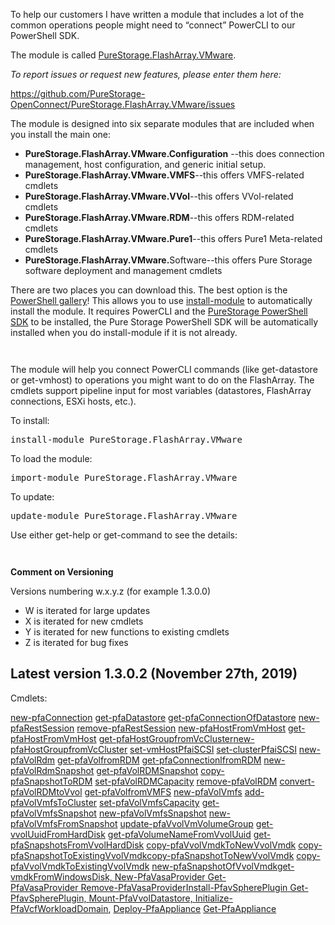 <!-- wp:paragraph -->
<p>To help our customers I have written a module that includes a lot of the common operations people might need to “connect” PowerCLI to our PowerShell SDK.</p>
<!-- /wp:paragraph -->

<!-- wp:paragraph -->
<p>The module is called <a href="https://www.powershellgallery.com/packages/PureStorage.FlashArray.VMware/">PureStorage.FlashArray.VMware</a>.</p>
<!-- /wp:paragraph -->

<!-- wp:paragraph -->
<p><em>To report issues or request new features, please enter them here:</em></p>
<!-- /wp:paragraph -->

<!-- wp:paragraph -->
<p> <a href="https://github.com/PureStorage-OpenConnect/PureStorage.FlashArray.VMware/issues">https://github.com/PureStorage-OpenConnect/PureStorage.FlashArray.VMware/issues</a> <span id="more-4949"></span></p>
<!-- /wp:paragraph -->

<!-- wp:paragraph -->
<p>The module is designed into six separate modules that are included when you install the main one:</p>
<!-- /wp:paragraph -->

<!-- wp:list -->
<ul><li><strong>PureStorage.FlashArray.VMware.Configuration</strong> --this does connection management, host configuration, and generic initial setup.</li><li><strong>PureStorage.FlashArray.VMware.VMFS</strong>--this offers VMFS-related cmdlets</li><li><strong>PureStorage.FlashArray.VMware.VVol</strong>--this offers VVol-related cmdlets</li><li><strong>PureStorage.FlashArray.VMware.RDM</strong>--this offers RDM-related cmdlets</li><li> <strong>PureStorage.FlashArray.VMware.Pure1</strong>--this offers Pure1 Meta-related cmdlets </li><li> <strong>PureStorage.FlashArray.VMware.</strong>Software--this offers Pure Storage software deployment and management cmdlets </li></ul>
<!-- /wp:list -->

<!-- wp:paragraph -->
<p>There are two places you can download this. The best option is the <a href="https://www.powershellgallery.com/packages/Cody.PureStorage.FlashArray.VMwar">PowerShell gallery</a>! This allows you to use <a href="https://docs.microsoft.com/en-us/powershell/module/powershellget/install-module?view=powershell-6">install-module</a> to automatically install the module. It requires PowerCLI and the <a href="https://www.powershellgallery.com/packages/PureStoragePowerShellSDK/">PureStorage PowerShell SDK</a> to be installed, the Pure Storage PowerShell SDK will be automatically installed when you do install-module if it is not already.</p>
<!-- /wp:paragraph -->

<!-- wp:image {"id":6178,"sizeSlug":"large"} -->
<figure class="wp-block-image size-large"><img src="https://www.codyhosterman.com/wp-content/uploads/2019/11/image-68.png" alt="" class="wp-image-6178"/></figure>
<!-- /wp:image -->

<!-- wp:image {"id":6175,"sizeSlug":"large"} -->
<figure class="wp-block-image size-large"><img src="https://www.codyhosterman.com/wp-content/uploads/2019/11/image-67-1024x346.png" alt="" class="wp-image-6175"/></figure>
<!-- /wp:image -->

<!-- wp:paragraph -->
<p>The module will help you connect PowerCLI commands (like get-datastore or get-vmhost) to operations you might want to do on the FlashArray. The cmdlets support pipeline input for most variables (datastores, FlashArray connections, ESXi hosts, etc.).</p>
<!-- /wp:paragraph -->

<!-- wp:paragraph -->
<p>To install:</p>
<!-- /wp:paragraph -->

<!-- wp:preformatted -->
<pre class="wp-block-preformatted">install-module PureStorage.FlashArray.VMware</pre>
<!-- /wp:preformatted -->

<!-- wp:paragraph -->
<p>To load the module:</p>
<!-- /wp:paragraph -->

<!-- wp:preformatted -->
<pre class="wp-block-preformatted">import-module PureStorage.FlashArray.VMware</pre>
<!-- /wp:preformatted -->

<!-- wp:paragraph -->
<p>To update:</p>
<!-- /wp:paragraph -->

<!-- wp:preformatted -->
<pre class="wp-block-preformatted">update-module PureStorage.FlashArray.VMware</pre>
<!-- /wp:preformatted -->

<!-- wp:paragraph -->
<p>Use either get-help or get-command to see the details:</p>
<!-- /wp:paragraph -->

<!-- wp:image {"id":5774} -->
<figure class="wp-block-image"><img src="https://www.codyhosterman.com/wp-content/uploads/2019/07/image-2-1024x294.png" alt="" class="wp-image-5774"/></figure>
<!-- /wp:image -->

<!-- wp:image {"id":5775} -->
<figure class="wp-block-image"><img src="https://www.codyhosterman.com/wp-content/uploads/2019/07/image-3-1024x585.png" alt="" class="wp-image-5775"/></figure>
<!-- /wp:image -->

<!-- wp:paragraph -->
<p><strong>Comment on Versioning</strong></p>
<!-- /wp:paragraph -->

<!-- wp:paragraph -->
<p>Versions numbering w.x.y.z (for example 1.3.0.0)</p>
<!-- /wp:paragraph -->

<!-- wp:list -->
<ul><li>W is iterated for large updates</li><li>X is iterated for new cmdlets</li><li>Y is iterated for new functions to existing cmdlets</li><li>Z is iterated for bug fixes</li></ul>
<!-- /wp:list -->

<h2>Latest version 1.3.0.2 (November 27th, 2019)</h2>
<p>Cmdlets:</p>
<p><a class="tag" title="Search for new-pfaConnection" href="https://www.powershellgallery.com/packages?q=Functions%3A%22new-pfaConnection%22">new-pfaConnection</a> <a class="tag" title="Search for get-pfaDatastore" href="https://www.powershellgallery.com/packages?q=Functions%3A%22get-pfaDatastore%22">get-pfaDatastore</a> <a class="tag" title="Search for get-pfaConnectionOfDatastore" href="https://www.powershellgallery.com/packages?q=Functions%3A%22get-pfaConnectionOfDatastore%22">get-pfaConnectionOfDatastore</a> <a class="tag" title="Search for new-pfaRestSession" href="https://www.powershellgallery.com/packages?q=Functions%3A%22new-pfaRestSession%22">new-pfaRestSession</a> <a class="tag" title="Search for remove-pfaRestSession" href="https://www.powershellgallery.com/packages?q=Functions%3A%22remove-pfaRestSession%22">remove-pfaRestSession</a> <a class="tag" title="Search for new-pfaHostFromVmHost" href="https://www.powershellgallery.com/packages?q=Functions%3A%22new-pfaHostFromVmHost%22">new-pfaHostFromVmHost</a> <a class="tag" title="Search for get-pfaHostFromVmHost" href="https://www.powershellgallery.com/packages?q=Functions%3A%22get-pfaHostFromVmHost%22">get-pfaHostFromVmHost</a> <a class="tag" title="Search for get-pfaHostGroupfromVcCluster" href="https://www.powershellgallery.com/packages?q=Functions%3A%22get-pfaHostGroupfromVcCluster%22">get-pfaHostGroupfromVcCluster</a><a class="tag" title="Search for new-pfaHostGroupfromVcCluster" href="https://www.powershellgallery.com/packages?q=Functions%3A%22new-pfaHostGroupfromVcCluster%22">new-pfaHostGroupfromVcCluster</a> <a class="tag" title="Search for set-vmHostPfaiSCSI" href="https://www.powershellgallery.com/packages?q=Functions%3A%22set-vmHostPfaiSCSI%22">set-vmHostPfaiSCSI</a> <a class="tag" title="Search for set-clusterPfaiSCSI" href="https://www.powershellgallery.com/packages?q=Functions%3A%22set-clusterPfaiSCSI%22">set-clusterPfaiSCSI</a> <a class="tag" title="Search for new-pfaVolRdm" href="https://www.powershellgallery.com/packages?q=Functions%3A%22new-pfaVolRdm%22">new-pfaVolRdm</a> <a class="tag" title="Search for get-pfaVolfromRDM" href="https://www.powershellgallery.com/packages?q=Functions%3A%22get-pfaVolfromRDM%22">get-pfaVolfromRDM</a> <a class="tag" title="Search for get-pfaConnectionlfromRDM" href="https://www.powershellgallery.com/packages?q=Functions%3A%22get-pfaConnectionlfromRDM%22">get-pfaConnectionlfromRDM</a> <a class="tag" title="Search for new-pfaVolRdmSnapshot" href="https://www.powershellgallery.com/packages?q=Functions%3A%22new-pfaVolRdmSnapshot%22">new-pfaVolRdmSnapshot</a> <a class="tag" title="Search for get-pfaVolRDMSnapshot" href="https://www.powershellgallery.com/packages?q=Functions%3A%22get-pfaVolRDMSnapshot%22">get-pfaVolRDMSnapshot</a> <a class="tag" title="Search for copy-pfaSnapshotToRDM" href="https://www.powershellgallery.com/packages?q=Functions%3A%22copy-pfaSnapshotToRDM%22">copy-pfaSnapshotToRDM</a> <a class="tag" title="Search for set-pfaVolRDMCapacity" href="https://www.powershellgallery.com/packages?q=Functions%3A%22set-pfaVolRDMCapacity%22">set-pfaVolRDMCapacity</a> <a class="tag" title="Search for remove-pfaVolRDM" href="https://www.powershellgallery.com/packages?q=Functions%3A%22remove-pfaVolRDM%22">remove-pfaVolRDM</a> <a class="tag" title="Search for convert-pfaVolRDMtoVvol" href="https://www.powershellgallery.com/packages?q=Functions%3A%22convert-pfaVolRDMtoVvol%22">convert-pfaVolRDMtoVvol</a> <a class="tag" title="Search for get-pfaVolfromVMFS" href="https://www.powershellgallery.com/packages?q=Functions%3A%22get-pfaVolfromVMFS%22">get-pfaVolfromVMFS</a> <a class="tag" title="Search for new-pfaVolVmfs" href="https://www.powershellgallery.com/packages?q=Functions%3A%22new-pfaVolVmfs%22">new-pfaVolVmfs</a> <a class="tag" title="Search for add-pfaVolVmfsToCluster" href="https://www.powershellgallery.com/packages?q=Functions%3A%22add-pfaVolVmfsToCluster%22">add-pfaVolVmfsToCluster</a> <a class="tag" title="Search for set-pfaVolVmfsCapacity" href="https://www.powershellgallery.com/packages?q=Functions%3A%22set-pfaVolVmfsCapacity%22">set-pfaVolVmfsCapacity</a> <a class="tag" title="Search for get-pfaVolVmfsSnapshot" href="https://www.powershellgallery.com/packages?q=Functions%3A%22get-pfaVolVmfsSnapshot%22">get-pfaVolVmfsSnapshot</a> <a class="tag" title="Search for new-pfaVolVmfsSnapshot" href="https://www.powershellgallery.com/packages?q=Functions%3A%22new-pfaVolVmfsSnapshot%22">new-pfaVolVmfsSnapshot</a> <a class="tag" title="Search for new-pfaVolVmfsFromSnapshot" href="https://www.powershellgallery.com/packages?q=Functions%3A%22new-pfaVolVmfsFromSnapshot%22">new-pfaVolVmfsFromSnapshot</a> <a class="tag" title="Search for update-pfaVvolVmVolumeGroup" href="https://www.powershellgallery.com/packages?q=Functions%3A%22update-pfaVvolVmVolumeGroup%22">update-pfaVvolVmVolumeGroup</a> <a class="tag" title="Search for get-vvolUuidFromHardDisk" href="https://www.powershellgallery.com/packages?q=Functions%3A%22get-vvolUuidFromHardDisk%22">get-vvolUuidFromHardDisk</a> <a class="tag" title="Search for get-pfaVolumeNameFromVvolUuid" href="https://www.powershellgallery.com/packages?q=Functions%3A%22get-pfaVolumeNameFromVvolUuid%22">get-pfaVolumeNameFromVvolUuid</a> <a class="tag" title="Search for get-pfaSnapshotsFromVvolHardDisk" href="https://www.powershellgallery.com/packages?q=Functions%3A%22get-pfaSnapshotsFromVvolHardDisk%22">get-pfaSnapshotsFromVvolHardDisk</a> <a class="tag" title="Search for copy-pfaVvolVmdkToNewVvolVmdk" href="https://www.powershellgallery.com/packages?q=Functions%3A%22copy-pfaVvolVmdkToNewVvolVmdk%22">copy-pfaVvolVmdkToNewVvolVmdk</a> <a class="tag" title="Search for copy-pfaSnapshotToExistingVvolVmdk" href="https://www.powershellgallery.com/packages?q=Functions%3A%22copy-pfaSnapshotToExistingVvolVmdk%22">copy-pfaSnapshotToExistingVvolVmdk</a><a class="tag" title="Search for copy-pfaSnapshotToNewVvolVmdk" href="https://www.powershellgallery.com/packages?q=Functions%3A%22copy-pfaSnapshotToNewVvolVmdk%22">copy-pfaSnapshotToNewVvolVmdk</a> <a class="tag" title="Search for copy-pfaVvolVmdkToExistingVvolVmdk" href="https://www.powershellgallery.com/packages?q=Functions%3A%22copy-pfaVvolVmdkToExistingVvolVmdk%22">copy-pfaVvolVmdkToExistingVvolVmdk</a> <a class="tag" title="Search for new-pfaSnapshotOfVvolVmdk" href="https://www.powershellgallery.com/packages?q=Functions%3A%22new-pfaSnapshotOfVvolVmdk%22">new-pfaSnapshotOfVvolVmdk</a><a class="tag" title="Search for get-vmdkFromWindowsDisk" href="https://www.powershellgallery.com/packages?q=Functions%3A%22get-vmdkFromWindowsDisk%22">get-vmdkFromWindowsDisk, </a><a class="tag" title="Search for New-PfaVasaProvider" href="https://www.powershellgallery.com/packages?q=Functions%3A%22New-PfaVasaProvider%22">New-PfaVasaProvider</a><a class="tag" title="Search for get-vmdkFromWindowsDisk" href="https://www.powershellgallery.com/packages?q=Functions%3A%22get-vmdkFromWindowsDisk%22"> </a><a class="tag" title="Search for Get-PfaVasaProvider" href="https://www.powershellgallery.com/packages?q=Functions%3A%22Get-PfaVasaProvider%22">Get-PfaVasaProvider</a><a class="tag" title="Search for get-vmdkFromWindowsDisk" href="https://www.powershellgallery.com/packages?q=Functions%3A%22get-vmdkFromWindowsDisk%22"> </a><a class="tag" title="Search for Remove-PfaVasaProvider" href="https://www.powershellgallery.com/packages?q=Functions%3A%22Remove-PfaVasaProvider%22">Remove-PfaVasaProvider</a><a class="tag" title="Search for Install-PfavSpherePlugin" href="https://www.powershellgallery.com/packages?q=Functions%3A%22Install-PfavSpherePlugin%22">Install-PfavSpherePlugin</a><a class="tag" title="Search for Remove-PfaVasaProvider" href="https://www.powershellgallery.com/packages?q=Functions%3A%22Remove-PfaVasaProvider%22"> </a><a class="tag" title="Search for Get-PfavSpherePlugin" href="https://www.powershellgallery.com/packages?q=Functions%3A%22Get-PfavSpherePlugin%22">Get-PfavSpherePlugin, </a><a class="tag" title="Search for Mount-PfaVvolDatastore" href="https://www.powershellgallery.com/packages?q=Functions%3A%22Mount-PfaVvolDatastore%22">Mount-PfaVvolDatastore, </a><a class="tag" title="Search for Initialize-PfaVcfWorkloadDomain" href="https://www.powershellgallery.com/packages?q=Functions%3A%22Initialize-PfaVcfWorkloadDomain%22">Initialize-PfaVcfWorkloadDomain</a>, <a class="tag" title="Search for Deploy-PfaAppliance" href="https://www.powershellgallery.com/packages?q=Functions%3A%22Deploy-PfaAppliance%22">Deploy-PfaAppliance</a> <a class="tag" title="Search for Get-PfaAppliance" href="https://www.powershellgallery.com/packages?q=Functions%3A%22Get-PfaAppliance%22">Get-PfaAppliance</a></p>
